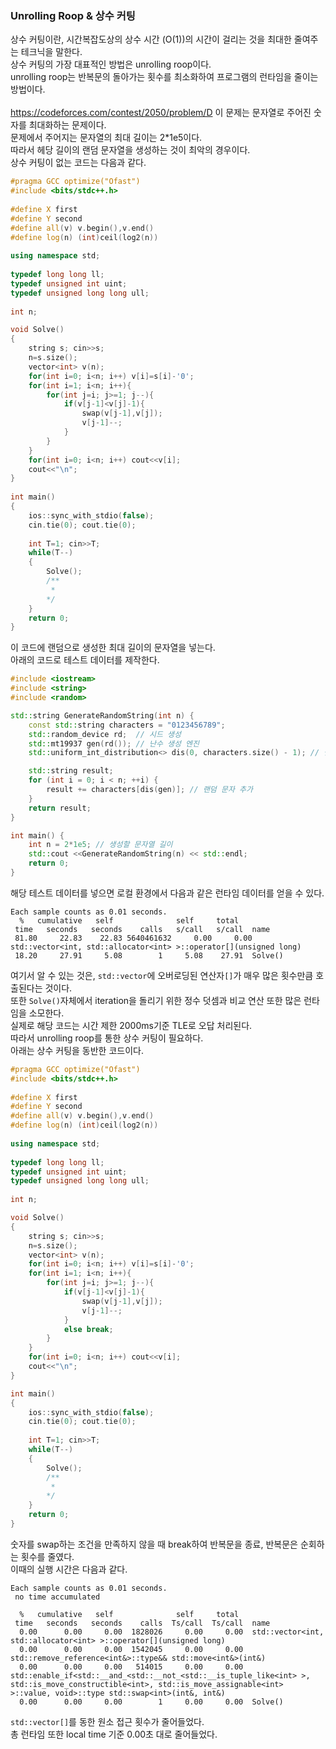### Unrolling Roop & 상수 커팅  

상수 커팅이란, 시간복잡도상의 상수 시간 (O(1))의 시간이 걸리는 것을 최대한 줄여주는 테크닉을 말한다.  
상수 커팅의 가장 대표적인 방법은 unrolling roop이다.  
unrolling roop는 반복문의 돌아가는 횟수를 최소화하여 프로그램의 런타임을 줄이는 방법이다.  
<br>
https://codeforces.com/contest/2050/problem/D
이 문제는 문자열로 주어진 숫자를 최대화하는 문제이다.  
문제에서 주어지는 문자열의 최대 길이는 2*1e5이다.  
따라서 헤당 길이의 랜덤 문자열을 생성하는 것이 최악의 경우이다.  
상수 커팅이 없는 코드는 다음과 같다.  
```cpp
#pragma GCC optimize("Ofast")
#include <bits/stdc++.h>
 
#define X first 
#define Y second 
#define all(v) v.begin(),v.end()
#define log(n) (int)ceil(log2(n))
 
using namespace std;
 
typedef long long ll;
typedef unsigned int uint;
typedef unsigned long long ull;
 
int n;

void Solve()
{
    string s; cin>>s;
    n=s.size();
    vector<int> v(n);
    for(int i=0; i<n; i++) v[i]=s[i]-'0';
    for(int i=1; i<n; i++){
        for(int j=i; j>=1; j--){
            if(v[j-1]<v[j]-1){
                swap(v[j-1],v[j]);
                v[j-1]--;
            }
        }
    }
    for(int i=0; i<n; i++) cout<<v[i];
    cout<<"\n";
}
 
int main() 
{
    ios::sync_with_stdio(false);
    cin.tie(0); cout.tie(0);
 
    int T=1; cin>>T;
    while(T--) 
    {
        Solve();
        /**
         * 
        */
    }
    return 0;
}
```
이 코드에 랜덤으로 생성한 최대 길이의 문자열을 넣는다.  
아래의 코드로 테스트 데이터를 제작한다.  
```cpp
#include <iostream>
#include <string>
#include <random>

std::string GenerateRandomString(int n) {
    const std::string characters = "0123456789";
    std::random_device rd;  // 시드 생성
    std::mt19937 gen(rd()); // 난수 생성 엔진
    std::uniform_int_distribution<> dis(0, characters.size() - 1); // 범위 설정

    std::string result;
    for (int i = 0; i < n; ++i) {
        result += characters[dis(gen)]; // 랜덤 문자 추가
    }
    return result;
}

int main() {
    int n = 2*1e5; // 생성할 문자열 길이
    std::cout <<GenerateRandomString(n) << std::endl;
    return 0;
}
```
해당 테스트 데이터를 넣으면 로컬 환경에서 다음과 같은 런타임 데이터를 얻을 수 있다.  
```
Each sample counts as 0.01 seconds.
  %   cumulative   self              self     total           
 time   seconds   seconds    calls   s/call   s/call  name    
 81.80     22.83    22.83 5640461632     0.00     0.00  std::vector<int, std::allocator<int> >::operator[](unsigned long)
 18.20     27.91     5.08        1     5.08    27.91  Solve()
```
여기서 알 수 있는 것은, `std::vector`에 오버로딩된 연산자`[]`가 매우 많은 횟수만큼 호출된다는 것이다.  
또한 `Solve()`자체에서 iteration을 돌리기 위한 정수 덧셈과 비교 연산 또한 많은 런타임을 소모한다.  
실제로 해당 코드는 시간 제한 2000ms기준 TLE로 오답 처리된다.  
따라서 unrolling roop를 통한 상수 커팅이 필요하다.  
아래는 상수 커팅을 동반한 코드이다.  
```cpp
#pragma GCC optimize("Ofast")
#include <bits/stdc++.h>
 
#define X first 
#define Y second 
#define all(v) v.begin(),v.end()
#define log(n) (int)ceil(log2(n))
 
using namespace std;
 
typedef long long ll;
typedef unsigned int uint;
typedef unsigned long long ull;
 
int n;

void Solve()
{
    string s; cin>>s;
    n=s.size();
    vector<int> v(n);
    for(int i=0; i<n; i++) v[i]=s[i]-'0';
    for(int i=1; i<n; i++){
        for(int j=i; j>=1; j--){
            if(v[j-1]<v[j]-1){
                swap(v[j-1],v[j]);
                v[j-1]--;
            }
            else break;
        }
    }
    for(int i=0; i<n; i++) cout<<v[i];
    cout<<"\n";
}

int main() 
{
    ios::sync_with_stdio(false);
    cin.tie(0); cout.tie(0);
 
    int T=1; cin>>T;
    while(T--) 
    {
        Solve();
        /**
         * 
        */
    }
    return 0;
}
```
숫자를 swap하는 조건을 만족하지 않을 때 break하여 반복문을 종료, 반복문은 순회하는 횟수를 줄였다.  
이때의 실행 시간은 다음과 같다.  
```
Each sample counts as 0.01 seconds.
 no time accumulated

  %   cumulative   self              self     total           
 time   seconds   seconds    calls  Ts/call  Ts/call  name    
  0.00      0.00     0.00  1828026     0.00     0.00  std::vector<int, std::allocator<int> >::operator[](unsigned long)
  0.00      0.00     0.00  1542045     0.00     0.00  std::remove_reference<int&>::type&& std::move<int&>(int&)
  0.00      0.00     0.00   514015     0.00     0.00  std::enable_if<std::__and_<std::__not_<std::__is_tuple_like<int> >, std::is_move_constructible<int>, std::is_move_assignable<int> >::value, void>::type std::swap<int>(int&, int&)
  0.00      0.00     0.00        1     0.00     0.00  Solve()
```
`std::vector[]`를 동한 원소 접근 횟수가 줄어들었다.  
총 런타임 또한 local time 기준 0.00초 대로 줄어들었다.  
